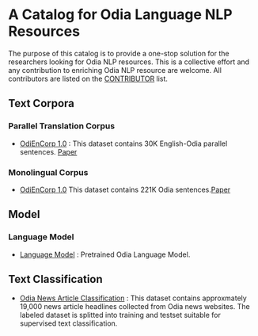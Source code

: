 # A Catalog for Odia Language NLP Resources
The purpose of this catalog is to provide a one-stop solution for the researchers looking for Odia NLP resources. This is a collective effort and any contribution to enriching Odia NLP resource are welcome. All contributors are listed on the <a href="https://github.com/shantipriyap/Odia-NLP-Resource-Catalog/blob/master/CONTRIBUTORS.md">CONTRIBUTOR</a> list. 

## Text Corpora

### Parallel Translation Corpus
* <a href="https://lindat.mff.cuni.cz/repository/xmlui/handle/11234/1-2879">OdiEnCorp 1.0</a> : This dataset contains 30K English-Odia parallel sentences. <a href="https://link.springer.com/chapter/10.1007/978-981-13-9282-5_47">Paper</a> 

### Monolingual Corpus
* <a href="https://lindat.mff.cuni.cz/repository/xmlui/handle/11234/1-2879">OdiEnCorp 1.0</a> This dataset contains 221K Odia sentences.<a href="https://link.springer.com/chapter/10.1007/978-981-13-9282-5_47">Paper</a> 

## Model

### Language Model

* <a href="https://github.com/goru001/nlp-for-odia">Language Model</a> : Pretrained Odia Language Model. 

## Text Classification

* <a href="https://www.kaggle.com/disisbig/odia-news-dataset">Odia News Article Classification</a> : This dataset contains approxmately 19,000 news article headlines collected from Odia news websites. The labeled dataset is splitted into training and testset suitable for supervised text classification.   


